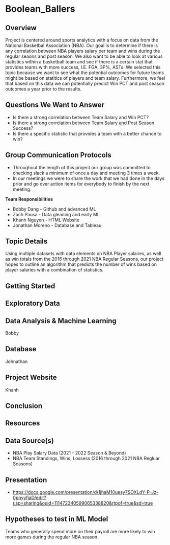 # Boolean_Ballers

## Overview

Project is centered around sports analytics with a focus on data from the National Basketbal Association (NBA). Our goal is to determine if there is any correlation between NBA players salary per team and wins during the regular seaons and post season. We also want to be able to look at various statistics within a basketball team and see if there is a certain stat that provides teams with more success, I.E. FGA, 3P%, ASTs. We selected this topic because we want to see what the potential outcomes for future teams might be based on statitics of players and team salary. Furthermore, we feel that based on this data we can potentially predict Win PCT and post season outcomes a year prior to the results. 

## Questions We Want to Answer
* Is there a strong correlation between Team Salary and Win PCT?
* Is there a strong correlation between Team Salary and Post Season Success?
* Is there a specific statistic that provides a team with a better chance to win?

## Group Communication Protocols
* Throughout the length of this project our group was committed to checking slack a minimum of once a day and meeting 3 times a week.
* In our meetings we were to share the work that we had done in the days prior and go over action items for everybody to finish by the next meeting. 

**Team Responsibilities**
* Bobby Dang - Github and advanced ML
* Zach Pausa - Data gleaning and early ML
* Khanh Nguyen - HTML Website 
* Jonathan Moreno - Database and Tableau 

## Topic Details

Using multiple datasets with data elements on NBA Player salaires, as well as win totals from the 2016 through 2021 NBA Regular Seasons, our project hopes to outline an algorithm that predicts the number of wins based on player salaries with a combination of statistics. 

## Getting Started


## Exploratory Data


## Data Analysis & Machine Learning 
Bobby

## Database
Johnathan

## Project Website
Khanh

## Conclusion  


## Resources










## Data Source(s)

- NBA Play Salary Data (2021 - 2022 Season & Beyond)
- NBA Team Standings, Wins, Lossess (2016 through 2021 NBA Regluar Seasons)

## Presentation
 - https://docs.google.com/presentation/d/1jhaM10uesy7SOXLdY-P-Jz-0pnyyfjaD/edit?usp=sharing&ouid=111472340599065338820&rtpof=true&sd=true

## Hypotheses to test in ML Model

Teams who generally spend more on their payroll are more likely to win more games during the regular NBA season. 
